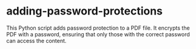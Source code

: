 # adding-password-protections

This Python script adds password protection to a PDF file. It encrypts the PDF with a password, ensuring that only those with the correct password can access the content.

